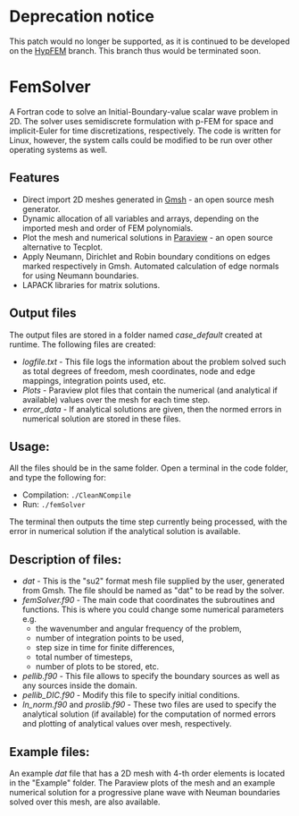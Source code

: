 # Deprecation notice
This patch would no longer be supported, as it is continued to be developed on the [HypFEM](https://github.com/md861/HypFEM) branch. This branch thus would be terminated soon.

# FemSolver
A Fortran code to solve an Initial-Boundary-value scalar wave problem in 2D. The solver uses semidiscrete formulation with p-FEM for space and implicit-Euler for time discretizations, respectively. The code is written for Linux, however, the system calls could be modified to be run over other operating systems as well. 
## Features
* Direct import 2D meshes generated in [Gmsh](https://gmsh.info/) - an open source mesh generator.
* Dynamic allocation of all variables and arrays, depending on the imported mesh and order of FEM polynomials.
* Plot the mesh and numerical solutions in [Paraview](https://www.paraview.org/) - an open source alternative to Tecplot.
* Apply Neumann, Dirichlet and Robin boundary conditions on edges marked respectively in Gmsh. Automated calculation of edge normals for using Neumann boundaries.
* LAPACK libraries for matrix solutions.

## Output files
The output files are stored in a folder named *case_default* created at runtime. The following files are created:
* *logfile.txt* - This file logs the information about the problem solved such as total degrees of freedom, mesh coordinates, node and edge mappings, integration points used, etc.
* *Plots* - Paraview plot files that contain the numerical (and analytical if available) values over the mesh for each time step.
* *error_data* - If analytical solutions are given, then the normed errors in numerical solution are stored in these files.

## Usage:
All the files should be in the same folder. Open a terminal in the code folder, and type the following for:
* Compilation: `./CleanNCompile`
* Run: `./femSolver`

 The terminal then outputs the time step currently being processed, with the error in numerical solution if the analytical solution is available. 
 
 ## Description of files:
 * *dat* - This is the "su2" format mesh file supplied by the user, generated from Gmsh. The file should be named as "dat" to be read by the solver.
 * *femSolver.f90* - The main code that coordinates the subroutines and functions. This is where you could change some numerical parameters e.g. 
    * the wavenumber and angular frequency of the problem, 
    * number of integration points to be used, 
    * step size in time for finite differences, 
    * total number of timesteps, 
    * number of plots to be stored, etc.
 * *pellib.f90* - This file allows to specify the boundary sources as well as any sources inside the domain.
 * *pellib_DIC.f90* - Modify this file to specify initial conditions.
 * *ln_norm.f90* and *proslib.f90* - These two files are used to specify the analytical solution (if available) for the computation of normed errors and plotting of analytical values over mesh, respectively.
 
 ## Example files:
 An example *dat* file that has a 2D mesh with 4-th order elements is located in the "Example" folder. The Paraview plots of the mesh and an example numerical solution for a progressive plane wave with Neuman boundaries solved over this mesh, are also available. 
